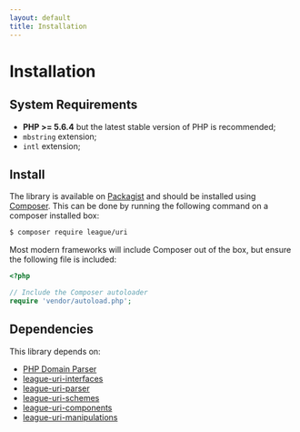 ```yaml
---
layout: default
title: Installation
---
```


# Installation

## System Requirements

* **PHP >= 5.6.4** but the latest stable version of PHP is recommended;
* `mbstring` extension;
* `intl` extension;

## Install

The library is available on [Packagist][] and should be installed using [Composer][]. This can be done by running the following command on a composer installed box:

~~~bash
$ composer require league/uri
~~~

Most modern frameworks will include Composer out of the box, but ensure the following file is included:

~~~php
<?php

// Include the Composer autoloader
require 'vendor/autoload.php';
~~~

## Dependencies

This library depends on:

- [PHP Domain Parser](https://github.com/jeremykendall/php-domain-parser)
- [league-uri-interfaces](https://github.com/thephpleague/uri-interfaces)
- [league-uri-parser](https://github.com/thephpleague/uri-parser)
- [league-uri-schemes](https://github.com/thephpleague/uri-schemes)
- [league-uri-components](https://github.com/thephpleague/uri-components)
- [league-uri-manipulations](https://github.com/thephpleague/uri-manipulations)

[Packagist]: https://packagist.org/packages/league/uri
[Composer]: https://getcomposer.org/
[PSR-4]: https://php-fig.org/psr/psr-4/